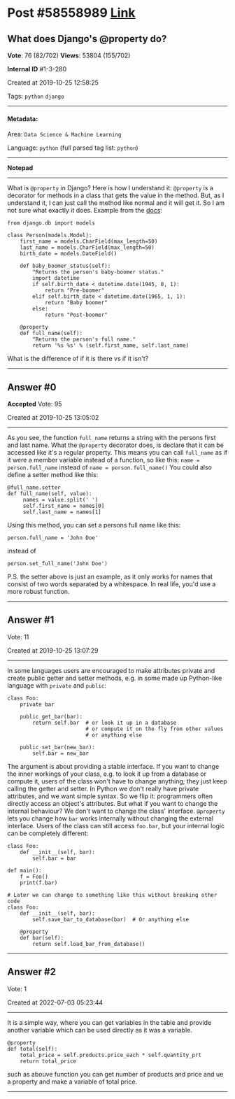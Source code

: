 
# Post \#58558989 [Link](https://stackoverflow.com/questions/58558989/)

## What does Django's @property do?

**Vote**: 76 (82/702) **Views**: 53804 (155/702) 

**Internal ID** \#1-3-280

Created at 2019-10-25 12:58:25

Tags: `python` `django`

----------

#### Metadata:

Area: `Data Science & Machine Learning`

Language: `python` (full parsed tag list: `python`)

----------

**Notepad**


----------

What is `@property` in Django?
Here is how I understand it: `@property` is a decorator for methods in a class that gets the value in the method.
But, as I understand it, I can just call the method like normal and it will get it. So I am not sure what exactly it does.
Example from the [docs](https://docs.djangoproject.com/en/3.1/topics/db/models/#model-methods):
```
from django.db import models

class Person(models.Model):
    first_name = models.CharField(max_length=50)
    last_name = models.CharField(max_length=50)
    birth_date = models.DateField()

    def baby_boomer_status(self):
        "Returns the person's baby-boomer status."
        import datetime
        if self.birth_date < datetime.date(1945, 8, 1):
            return "Pre-boomer"
        elif self.birth_date < datetime.date(1965, 1, 1):
            return "Baby boomer"
        else:
            return "Post-boomer"

    @property
    def full_name(self):
        "Returns the person's full name."
        return '%s %s' % (self.first_name, self.last_name)
```

What is the difference of if it is there vs if it isn't?


----------
        
## Answer \#0

**Accepted** Vote: 95

Created at 2019-10-25 13:05:02

------------

As you see, the function `full_name` returns a string with the persons first and last name.
What the `@property` decorator does, is declare that it can be accessed like it's a regular property.
This means you can call `full_name` as if it were a member variable instead of a function, so like this:
`name = person.full_name`
instead of
`name = person.full_name()`
You could also define a setter method like this:
```
@full_name.setter
def full_name(self, value):
     names = value.split(' ')
     self.first_name = names[0]
     self.last_name = names[1]
```

Using this method, you can set a persons full name like this:
```
person.full_name = 'John Doe'
```

instead of
```
person.set_full_name('John Doe')
```

P.S. the setter above is just an example, as it only works for names that consist of two words separated by a whitespace. In real life, you'd use a more robust function.


------------
    
    
## Answer \#1

 Vote: 11

Created at 2019-10-25 13:07:29

------------

In some languages users are encouraged to make attributes private and create public getter and setter methods, e.g. in some made up Python-like language with `private` and `public`:
```
class Foo:
    private bar

    public get_bar(bar):
        return self.bar  # or look it up in a database
                         # or compute it on the fly from other values
                         # or anything else

    public set_bar(new_bar):
        self.bar = new_bar
```

The argument is about providing a stable interface. If you want to change the inner workings of your class, e.g. to look it up from a database or compute it, users of the class won't have to change anything; they just keep calling the getter and setter.
In Python we don't really have private attributes, and we want simple syntax. So we flip it: programmers often directly access an object's attributes. But what if you want to change the internal behaviour? We don't want to change the class' interface.
`@property` lets you change how `bar` works internally without changing the external interface. Users of the class can still access `foo.bar`, but your internal logic can be completely different:
```
class Foo:
    def __init__(self, bar):
        self.bar = bar

def main():
    f = Foo()
    print(f.bar)

# Later we can change to something like this without breaking other code
class Foo:
    def __init__(self, bar):
        self.save_bar_to_database(bar)  # Or anything else

    @property
    def bar(self):
        return self.load_bar_from_database()
```



------------
    
    
## Answer \#2

 Vote: 1

Created at 2022-07-03 05:23:44

------------

It is a simple way, where you can get variables in the table and provide another variable which can be used directly as it was a variable.
```
@property
def total(self):
    total_price = self.products.price_each * self.quantity_prt
    return total_price
```

such as abouve function you can get number of products and price and ue a property and make a variable of total price.


------------
    
    